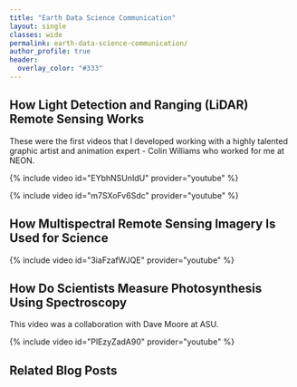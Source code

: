 ```yaml
---
title: "Earth Data Science Communication"
layout: single
classes: wide
permalink: earth-data-science-communication/
author_profile: true
header:
  overlay_color: "#333"
---
```


## How Light Detection and Ranging (LiDAR) Remote Sensing Works

These were the first videos that I developed working with a highly talented
graphic artist and animation expert - Colin Williams who worked for me at NEON.


{% include video id="EYbhNSUnIdU" provider="youtube" %}

{% include video id="m7SXoFv6Sdc" provider="youtube" %}

## How Multispectral Remote Sensing Imagery Is Used for Science

{% include video id="3iaFzafWJQE" provider="youtube" %}


## How Do Scientists Measure Photosynthesis Using Spectroscopy

This video was a collaboration with Dave Moore at ASU.

{% include video id="PlEzyZadA90" provider="youtube" %}

## Related Blog Posts
